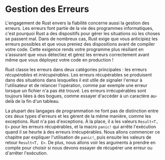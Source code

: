 <!--
# Error Handling
-->

# Gestion des Erreurs

<!--
Rust’s commitment to reliability extends to error handling. Errors are a fact
of life in software, so Rust has a number of features for handling situations
in which something goes wrong. In many cases, Rust requires you to acknowledge
the possibility of an error and take some action before your code will compile.
This requirement makes your program more robust by ensuring that you’ll
discover errors and handle them appropriately before you’ve deployed your code
to production!
-->

L'engagement de Rust envers la fiabilité concerne aussi la gestion des erreurs.
Les erreurs font partie de la vie des programmes informatiques, c'est pourquoi
Rust a des dispositifs pour gérer les situations où les choses se passent mal.
Dans de nombreux cas, Rust exige que vous anticipiez les erreurs possibles et
que vous preniez des dispositions avant de compiler votre code. Cette exigence
rends votre programme plus résiliant en s'assurant que vous détectiez et gérez
les erreurs correctement avant même que vous déployez votre code en production
!

<!--
Rust groups errors into two major categories: *recoverable* and *unrecoverable*
errors. For a recoverable error, such as a file not found error, it’s
reasonable to report the problem to the user and retry the operation.
Unrecoverable errors are always symptoms of bugs, like trying to access a
location beyond the end of an array.
-->

Rust classe les erreurs dans deux catégories principales : les erreurs
*récupérables* et *irrécupérables*. Les erreurs récupérables se produisent
dans des situations dans lesquelles il est utile de signaler l'erreur à
l'utilisateur et de relancer l'opération, comme par exemple une erreur lorsque
un fichier n'a pas été trouvé.
Les erreurs irrécupérables sont toujours liées à des bogues, comme essayer
d'accéder à un caractère au-delà de la fin d'un tableau.

<!--
Most languages don’t distinguish between these two kinds of errors and handle
both in the same way, using mechanisms such as exceptions. Rust doesn’t have
exceptions. Instead, it has the type `Result<T, E>` for recoverable errors and
the `panic!` macro that stops execution when the program encounters an
unrecoverable error. This chapter covers calling `panic!` first and then talks
about returning `Result<T, E>` values. Additionally, we’ll explore
considerations when deciding whether to try to recover from an error or to stop
execution.
-->

La plupart des langages de programmation ne font pas de distinction entre ces
deux types d'erreurs et les gèrent de la même manière, comme les exceptions.
Rust n'a pas d'exceptions. À la place, il a les valeurs `Result<T, E>` pour les
erreurs récupérables, et la macro `panic!` qui arrête l'exécution quand il
se heurte à des erreurs irrécupérables. Nous allons commencer ce chapitre par
expliquer l'utilisation de `panic!`, puis ensuite les valeurs de retour
`Result<T, E>`. De plus, nous allons voir les arguments à prendre en compte
pour choisir si nous devons essayer de récupérer une erreur ou d'arrêter
l'exécution.
